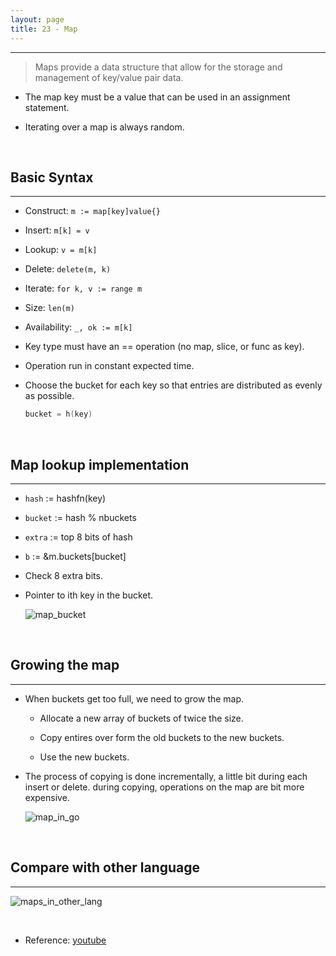 ```yaml
---
layout: page
title: 23 - Map
---
```

***

<!-- markdownlint-disable MD002 -->
> Maps provide a data structure that allow for the storage and management of key/value pair data.

* The map key must be a value that can be used in an assignment statement.

* Iterating over a map is always random.

&nbsp;

## Basic Syntax

***
  
* Construct: `m := map[key]value{}`

* Insert: `m[k] = v`

* Lookup: `v = m[k]`

* Delete: `delete(m, k)`

* Iterate: `for k, v := range m`

* Size: `len(m)`

* Availability: `_, ok := m[k]`

* Key type must have an == operation (no map, slice, or func as key).

* Operation run in constant expected time.

* Choose the bucket for each key so that entries are distributed as evenly as possible.

    ```go
    bucket = h(key)
    ```

&nbsp;

## Map lookup implementation

***

* `hash` := hashfn(key)

* `bucket` := hash % nbuckets

* `extra` := top 8 bits of hash

* `b` := &m.buckets[bucket]

* Check 8 extra bits.

* Pointer to ith key in the bucket.

    ![map_bucket](https://github.com/g-kutty/go-tour/blob/gh-pages/images/map_bucket.png?raw=true)

&nbsp;

## Growing the map

***

* When buckets get too full, we need to grow the map.

  * Allocate a new array of buckets of twice the size.

  * Copy entires over form the old buckets to the new buckets.

  * Use the new buckets.

* The process of copying is done incrementally, a little bit during each insert or      delete. during copying, operations on the map are bit more expensive.

    ![map_in_go](https://github.com/g-kutty/go-tour/blob/gh-pages/images/map_in_go.png?raw=true)

&nbsp;

## Compare with other language

***

  ![maps_in_other_lang](https://github.com/g-kutty/go-tour/blob/gh-pages/images/maps_in_other_lang.png?raw=true)

&nbsp;

* Reference: [youtube](https://www.youtube.com/watch?v=Tl7mi9QmLns&t=1414s_)
